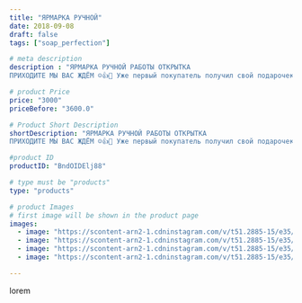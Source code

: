```yaml
---
title: "ЯРМАРКА РУЧНОЙ"
date: 2018-09-08
draft: false
tags: ["soap_perfection"]

# meta description
description : "ЯРМАРКА РУЧНОЙ РАБОТЫ ОТКРЫТКА
ПРИХОДИТЕ МЫ ВАС ЖДЁМ ☺️👍🤩 Уже первый покупатель получил свой подарочек!"

# product Price
price: "3000"
priceBefore: "3600.0"

# Product Short Description
shortDescription: "ЯРМАРКА РУЧНОЙ РАБОТЫ ОТКРЫТКА
ПРИХОДИТЕ МЫ ВАС ЖДЁМ ☺️👍🤩 Уже первый покупатель получил свой подарочек!"

#product ID
productID: "BndOIDElj88"

# type must be "products"
type: "products"

# product Images
# first image will be shown in the product page
images:
  - image: "https://scontent-arn2-1.cdninstagram.com/v/t51.2885-15/e35/40022025_2125096177810470_8485101648875610119_n.jpg?se=7&tp=1&_nc_ht=scontent-arn2-1.cdninstagram.com&_nc_cat=106&_nc_ohc=-Vchhw9fhgAAX-IbSCB&ccb=7-4&oh=7d89fc3e56c0efa30c3f574e0599b9ac&oe=608207C3&ig_cache_key=MTg2MzcwNjU3MjUxMTEzMjA4Ng%3D%3D.2-ccb7-4"
  - image: "https://scontent-arn2-1.cdninstagram.com/v/t51.2885-15/e35/40764933_479975179169071_8828631511799755749_n.jpg?se=7&tp=1&_nc_ht=scontent-arn2-1.cdninstagram.com&_nc_cat=107&_nc_ohc=I7xH8OxG0S4AX9b8T03&ccb=7-4&oh=2966e53f361c035ad1bb1fc08ad3e9a2&oe=6084D529&ig_cache_key=MTg2MzcwNjU5OTE5NTIxNDczNw%3D%3D.2-ccb7-4"
  - image: "https://scontent-arn2-1.cdninstagram.com/v/t51.2885-15/e35/40357127_291319771470159_4911092801972335365_n.jpg?se=7&tp=1&_nc_ht=scontent-arn2-1.cdninstagram.com&_nc_cat=103&_nc_ohc=zgroOEQP-ZkAX8owdUK&ccb=7-4&oh=235a9729112f527c9a161b91b8f98d55&oe=6082AEC8&ig_cache_key=MTg2MzcwNjYwNzg0MzkwMzk5NA%3D%3D.2-ccb7-4"
  - image: "https://scontent-arn2-1.cdninstagram.com/v/t51.2885-15/e35/40020244_323124745127535_612198618868972453_n.jpg?se=7&tp=1&_nc_ht=scontent-arn2-1.cdninstagram.com&_nc_cat=103&_nc_ohc=ocISIrPjKakAX-CVwUK&ccb=7-4&oh=c412f598f07fcb1174672bddca5280d2&oe=608316C3&ig_cache_key=MTg2MzcwNjYxOTQ1Mzc3MTU4MA%3D%3D.2-ccb7-4"

---
```

lorem
